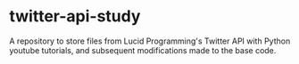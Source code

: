 # twitter-api-study
A repository to store files from Lucid Programming's Twitter API with Python youtube tutorials, and subsequent modifications made to the base code. 
